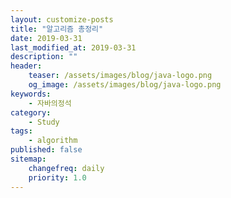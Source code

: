 ```yaml
---
layout: customize-posts
title: "알고리즘 총정리"
date: 2019-03-31
last_modified_at: 2019-03-31
description: ""
header:
    teaser: /assets/images/blog/java-logo.png
    og_image: /assets/images/blog/java-logo.png
keywords:
    - 자바의정석
category:
    - Study
tags:
    - algorithm
published: false
sitemap:
    changefreq: daily
    priority: 1.0
---
```




